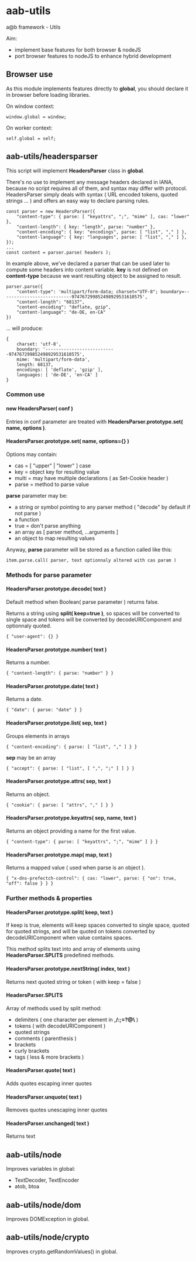 # aab-utils
a@b framework - Utils

Aim:
* implement base features for both browser & nodeJS
* port browser features to nodeJS to enhance hybrid development

## Browser use
As this module implements features directly to **global**, you should declare it in browser before loading libraries.

On window context:

    window.global = window;

On worker context:

    self.global = self;

## aab-utils/headersparser
This script will implement **HeadersParser** class in **global**.

There's no use to implement any message headers declared in IANA, because no script requires all of them, and syntax may differ with protocol. HeadersParser simply deals with syntax ( URL encoded tokens, quoted strings ... ) and offers an easy way to declare parsing rules.

    const parser = new HeadersParser({
        "content-type": { parse: [ "keyattrs", ";", "mime" ], cas: "lower" },
        "content-length": { key: "length", parse: "number" },
        "content-encoding": { key: "encodings", parse: [ "list", "," ] },
        "content-language": { key: "languages", parse: [ "list", "," ] },
    });
    ...
    const content = parser.parse( headers );

In example above, we've declared a parser that can be used later to compute some headers into content variable. **key** is not defined on **content-type** because we want resulting object to be assigned to result.

    parser.parse({
        "content-type": 'multipart/form-data; charset="UTF-8"; boundary=---------------------------974767299852498929531610575',
        "content-length": "68137",
        "content-encoding": "deflate, gzip",
        "content-language": "de-DE, en-CA"
    })

... will produce:

    {
        charset: 'utf-8',
        boundary: '---------------------------974767299852498929531610575',
        mime: 'multipart/form-data',
        length: 68137,
        encodings: [ 'deflate', 'gzip' ],
        languages: [ 'de-DE', 'en-CA' ]
    }

### Common use
#### new HeadersParser( conf )
Entries in conf parameter are treated with **HeadersParser.prototype.set( name, options )**.

#### HeadersParser.prototype.set( name, options={} )
Options may contain:
* cas = [ "upper" | "lower" ] case
* key = object key for resulting value
* multi = may have multiple declarations ( as Set-Cookie header )
* parse = method to parse value

**parse** parameter may be:
* a string or symbol pointing to any parser method ( "decode" by default if not parse )
* a function
* true = don't parse anything
* an array as [ parser method, ...arguments ]
* an object to map resulting values

Anyway, **parse** parameter will be stored as a function called like this:

    item.parse.call( parser, text optionnaly altered with cas param )

### Methods for parse parameter
#### HeadersParser.prototype.decode( text )
Default method when Boolean( parse parameter ) returns false.

Returns a string using **split( keep=true )**, so spaces will be converted to single space and tokens will be converted by decodeURIComponent and optionnaly quoted.

    { "user-agent": {} }

#### HeadersParser.prototype.number( text )
Returns a number.

    { "content-length": { parse: "number" } }

#### HeadersParser.prototype.date( text )
Returns a date.

    { "date": { parse: "date" } }

#### HeadersParser.prototype.list( sep, text )
Groups elements in arrays

    { "content-encoding": { parse: [ "list", "," ] } }

**sep** may be an array

    { "accept": { parse: [ "list", [ ",", ";" ] ] } }

#### HeadersParser.prototype.attrs( sep, text )
Returns an object.

    { "cookie": { parse: [ "attrs", "," ] } }

#### HeadersParser.prototype.keyattrs( sep, name, text )
Returns an object providing a name for the first value.

    { "content-type": { parse: [ "keyattrs", ";", "mime" ] } }

#### HeadersParser.prototype.map( map, text )
Returns a mapped value ( used when parse is an object ).

    { "x-dns-prefectch-control": { cas: "lower", parse: { "on": true, "off": false } } }

### Further methods & properties
#### HeadersParser.prototype.split( keep, text )
If keep is true, elements will keep spaces converted to single space, quoted for quoted strings, and will be quoted on tokens converted by decodeURIComponent when value contains spaces.


This method splits text into and array of elements using **HeadersParser.SPLITS** predefined methods.

#### HeadersParser.prototype.nextString( index, text )
Returns next quoted string or token ( with keep = false )

#### HeadersParser.SPLITS
Array of methods used by split method:
* delimiters ( one character per element in **,/:;=?@\\** )
* tokens ( with decodeURIComponent )
* quoted strings
* comments ( parenthesis )
* brackets
* curly brackets
* tags ( less & more brackets )

#### HeadersParser.quote( text )
Adds quotes escaping inner quotes

#### HeadersParser.unquote( text )
Removes quotes unescaping inner quotes

#### HeadersParser.unchanged( text )
Returns text

## aab-utils/node
Improves variables in global:
* TextDecoder, TextEncoder
* atob, btoa

## aab-utils/node/dom
Improves DOMException in global.

## aab-utils/node/crypto
Improves crypto.getRandomValues() in global.
